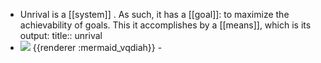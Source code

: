 - Unrival is a [[system]] .  As such, it has a [[goal]]: to maximize the achievability of goals.  This it accomplishes by a [[means]], which is its output:
  title:: unrival
- <img src="https://mermaid.ink/img/ICBncmFwaCBMUgogIEEoKGdvYWwpKS0tPkJbVW5yaXZhbF0KICBCIC0tPiBDKChtZWFucykpCg" />
  {{renderer :mermaid_vqdiah}}
	-